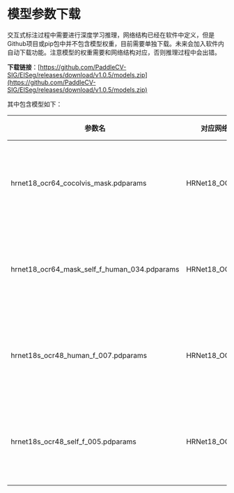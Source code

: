 # 模型参数下载

交互式标注过程中需要进行深度学习推理，网络结构已经在软件中定义，但是Github项目或pip包中并不包含模型权重，目前需要单独下载。未来会加入软件内自动下载功能。注意模型的权重需要和网络结构对应，否则推理过程中会出错。

**下载链接**：[https://github.com/PaddleCV-SIG/EISeg/releases/download/v1.0.5/models.zip](https://github.com/PaddleCV-SIG/EISeg/releases/download/v1.0.5/models.zip)

其中包含模型如下：

| 参数名                                       | 对应网络      | 说明             |
| -------------------------------------------- | ------------- | ---------------- |
| hrnet18_ocr64_cocolvis_mask.pdparams         | HRNet18_OCR64 | 大型通用分割网络 |
| hrnet18_ocr64_mask_self_f_human_034.pdparams | HRNet18_OCR64 | 大型人像分割网络 |
| hrnet18s_ocr48_human_f_007.pdparams          | HRNet18_OCR48 | 小型人像分割网络 |
| hrnet18s_ocr48_self_f_005.pdparams           | HRNet18_OCR48 | 小型通用分割网络 |
